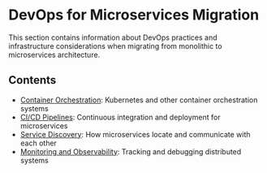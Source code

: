 # DevOps for Microservices Migration

This section contains information about DevOps practices and infrastructure considerations when migrating from monolithic to microservices architecture.

## Contents

- [Container Orchestration](./container_orchestration.md): Kubernetes and other container orchestration systems
- [CI/CD Pipelines](./ci_cd_pipelines.md): Continuous integration and deployment for microservices
- [Service Discovery](./service_discovery.md): How microservices locate and communicate with each other
- [Monitoring and Observability](./monitoring_observability.md): Tracking and debugging distributed systems 